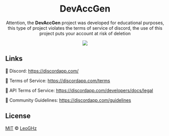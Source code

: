 <h1 align="center">DevAccGen</h1>
<p align="center">Attention, the <strong>DevAccGen</strong>  project was developed for educational purposes, this type of project violates the terms of service of discord, the use of this project puts your account at risk of deletion</p>

<p align="center">
  <a aria-label="Versão do PHP" href="https://php.net">
    <img src="https://img.shields.io/badge/php-7.4.1-blue"></img>
  </a>

## Links

🔗 Discord: https://discordapp.com/

🔗 Terms of Service: https://discordapp.com/terms

🔗 API Terms of Service: https://discordapp.com/developers/docs/legal

🔗 Community Guidelines: https://discordapp.com/guidelines

## License

[MIT](./LICENSE) &copy; [LeoGHz](https://github/LeoGHz)
